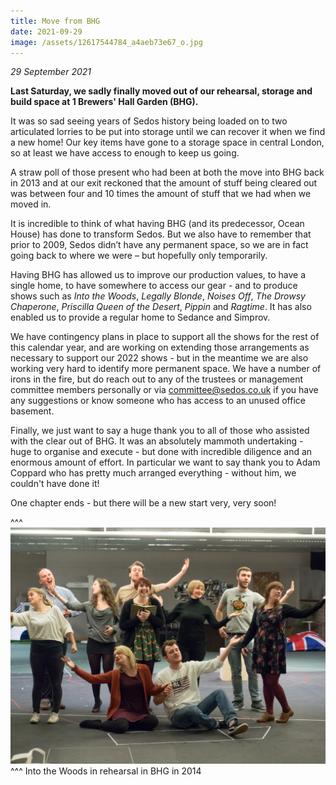 ```yaml
---
title: Move from BHG
date: 2021-09-29
image: /assets/12617544784_a4aeb73e67_o.jpg
---
```

*29 September 2021*

**Last Saturday, we sadly finally moved out of our rehearsal, storage and build space at 1 Brewers' Hall Garden (BHG).** 

It was so sad seeing years of Sedos history being loaded on to two articulated lorries to be put into storage until we can recover it when we find a new home! Our key items have gone to a storage space in central London, so at least we have access to enough to keep us going. 

A straw poll of those present who had been at both the move into BHG back in 2013 and at our exit reckoned that the amount of stuff being cleared out was between four and 10 times the amount of stuff that we had when we moved in.  

It is incredible to think of what having BHG (and its predecessor, Ocean House) has done to transform Sedos. But we also have to remember that prior to 2009, Sedos didn’t have any permanent space, so we are in fact going back to where we were – but hopefully only temporarily.  

Having BHG has allowed us to improve our production values, to have a single home, to have somewhere to access our gear - and to produce shows such as *Into the Woods*, *Legally Blonde*, *Noises Off*, *The Drowsy Chaperone*, *Priscilla Queen of the Desert*, *Pippin* and *Ragtime*. It has also enabled us to provide a regular home to Sedance and Simprov.  

We have contingency plans in place to support all the shows for the rest of this calendar year, and are working on extending those arrangements as necessary to support our 2022 shows - but in the meantime we are also working very hard to identify more permanent space. We have a number of irons in the fire, but do reach out to any of the trustees or management committee members personally or via [committee@sedos.co.uk](mailto:committee@sedos.co.uk) if you have any suggestions or know someone who has access to an unused office basement.

Finally, we just want to say a huge thank you to all of those who assisted with the clear out of BHG. It was an absolutely mammoth undertaking - huge to organise and execute - but done with incredible diligence and an enormous amount of effort. In particular we want to say thank you to Adam Coppard who has pretty much arranged everything - without him, we couldn't have done it!   

One chapter ends - but there will be a new start very, very soon!  

^^^ ![](/assets/12617544784_a4aeb73e67_o.jpg)
^^^ Into the Woods in rehearsal in BHG in 2014